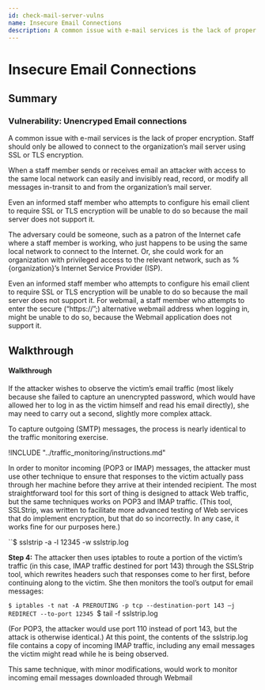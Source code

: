```yaml
---
id: check-mail-server-vulns
name: Insecure Email Connections
description: A common issue with e-mail services is the lack of proper encryption....
---
```

# Insecure Email Connections

## Summary

### Vulnerability: Unencryped Email connections

A common issue with e-mail services is the lack of proper encryption. Staff should only be allowed to connect to the organization’s mail server using SSL or TLS encryption. 

When a staff member sends or receives email an attacker with access to the same local network can easily and invisibly read, record, or modify all messages in-transit to and from the organization’s mail server.

Even an informed staff member who attempts to configure his email client to require SSL or TLS encryption will be unable to do so because the mail server does not support it.

The adversary could be someone, such as a patron of the Internet cafe where a staff member is working, who just happens to be using the same local network to connect to the Internet. Or, she could work for an organization with privileged access to the relevant network, such as %{organization}’s Internet Service Provider (ISP).

Even an informed staff member who attempts to configure his email client to require SSL or TLS encryption will be unable to do so because the mail server does not support it. For webmail, a staff member who attempts to enter the secure (“https://”;) alternative webmail address when logging in, might be unable to do so, because the Webmail application does not support it.




## Walkthrough

#### Walkthrough 
If the attacker wishes to observe the victim’s email traffic (most likely because she failed to capture an unencrypted password, which would have allowed her to log in as the victim himself and read his email directly), she may need to carry out a second, slightly more complex attack.

To capture outgoing (SMTP) messages, the process is nearly identical to the traffic monitoring exercise.

!INCLUDE "../traffic_monitoring/instructions.md"

In order to monitor incoming (POP3 or IMAP) messages, the attacker must use other technique to ensure that responses to the victim actually pass through her machine before they arrive at their intended recipient. The most straightforward tool for this sort of thing is designed to attack Web traffic, but the same techniques works on POP3 and IMAP traffic. (This tool, SSLStrip, was written to facilitate more advanced testing of Web services that do implement encryption, but that do so incorrectly. In any case, it works fine for our purposes here.)

``$ sslstrip -a -l 12345 -w sslstrip.log


**Step 4:** The attacker then uses iptables to route a portion of the victim’s traffic (in this case, IMAP traffic destined for port 143) through the SSLStrip tool, which rewrites headers such that responses come to her first, before continuing along to the victim. She then monitors the tool’s output for email messages:

``$ iptables -t nat -A PREROUTING -p tcp --destination-port 143 –j REDIRECT --to-port 12345
``$ tail -f sslstrip.log

(For POP3, the attacker would use port 110 instead of port 143, but the attack is otherwise identical.) At this point, the contents of the sslstrip.log file contains a copy of incoming IMAP traffic, including any email messages the victim might read while he is being observed.

This same technique, with minor modifications, would work to monitor incoming email messages downloaded through Webmail

